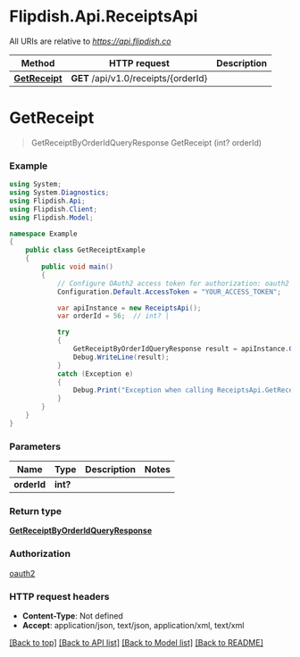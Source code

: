 # Flipdish.Api.ReceiptsApi

All URIs are relative to *https://api.flipdish.co*

Method | HTTP request | Description
------------- | ------------- | -------------
[**GetReceipt**](ReceiptsApi.md#getreceipt) | **GET** /api/v1.0/receipts/{orderId} | 


<a name="getreceipt"></a>
# **GetReceipt**
> GetReceiptByOrderIdQueryResponse GetReceipt (int? orderId)



### Example
```csharp
using System;
using System.Diagnostics;
using Flipdish.Api;
using Flipdish.Client;
using Flipdish.Model;

namespace Example
{
    public class GetReceiptExample
    {
        public void main()
        {
            // Configure OAuth2 access token for authorization: oauth2
            Configuration.Default.AccessToken = "YOUR_ACCESS_TOKEN";

            var apiInstance = new ReceiptsApi();
            var orderId = 56;  // int? | 

            try
            {
                GetReceiptByOrderIdQueryResponse result = apiInstance.GetReceipt(orderId);
                Debug.WriteLine(result);
            }
            catch (Exception e)
            {
                Debug.Print("Exception when calling ReceiptsApi.GetReceipt: " + e.Message );
            }
        }
    }
}
```

### Parameters

Name | Type | Description  | Notes
------------- | ------------- | ------------- | -------------
 **orderId** | **int?**|  | 

### Return type

[**GetReceiptByOrderIdQueryResponse**](GetReceiptByOrderIdQueryResponse.md)

### Authorization

[oauth2](../README.md#oauth2)

### HTTP request headers

 - **Content-Type**: Not defined
 - **Accept**: application/json, text/json, application/xml, text/xml

[[Back to top]](#) [[Back to API list]](../README.md#documentation-for-api-endpoints) [[Back to Model list]](../README.md#documentation-for-models) [[Back to README]](../README.md)

